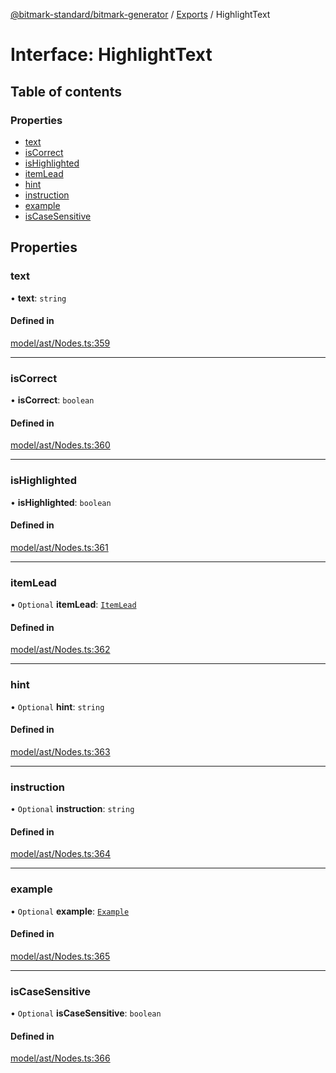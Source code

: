 [@bitmark-standard/bitmark-generator](../API.md) / [Exports](../modules.md) / HighlightText

# Interface: HighlightText

## Table of contents

### Properties

- [text](HighlightText.md#text)
- [isCorrect](HighlightText.md#isCorrect)
- [isHighlighted](HighlightText.md#isHighlighted)
- [itemLead](HighlightText.md#itemLead)
- [hint](HighlightText.md#hint)
- [instruction](HighlightText.md#instruction)
- [example](HighlightText.md#example)
- [isCaseSensitive](HighlightText.md#isCaseSensitive)

## Properties

### text

• **text**: `string`

#### Defined in

[model/ast/Nodes.ts:359](https://github.com/getMoreBrain/bitmark-generator/blob/de39d9c/src/model/ast/Nodes.ts#L359)

___

### isCorrect

• **isCorrect**: `boolean`

#### Defined in

[model/ast/Nodes.ts:360](https://github.com/getMoreBrain/bitmark-generator/blob/de39d9c/src/model/ast/Nodes.ts#L360)

___

### isHighlighted

• **isHighlighted**: `boolean`

#### Defined in

[model/ast/Nodes.ts:361](https://github.com/getMoreBrain/bitmark-generator/blob/de39d9c/src/model/ast/Nodes.ts#L361)

___

### itemLead

• `Optional` **itemLead**: [`ItemLead`](ItemLead.md)

#### Defined in

[model/ast/Nodes.ts:362](https://github.com/getMoreBrain/bitmark-generator/blob/de39d9c/src/model/ast/Nodes.ts#L362)

___

### hint

• `Optional` **hint**: `string`

#### Defined in

[model/ast/Nodes.ts:363](https://github.com/getMoreBrain/bitmark-generator/blob/de39d9c/src/model/ast/Nodes.ts#L363)

___

### instruction

• `Optional` **instruction**: `string`

#### Defined in

[model/ast/Nodes.ts:364](https://github.com/getMoreBrain/bitmark-generator/blob/de39d9c/src/model/ast/Nodes.ts#L364)

___

### example

• `Optional` **example**: [`Example`](../modules.md#Example)

#### Defined in

[model/ast/Nodes.ts:365](https://github.com/getMoreBrain/bitmark-generator/blob/de39d9c/src/model/ast/Nodes.ts#L365)

___

### isCaseSensitive

• `Optional` **isCaseSensitive**: `boolean`

#### Defined in

[model/ast/Nodes.ts:366](https://github.com/getMoreBrain/bitmark-generator/blob/de39d9c/src/model/ast/Nodes.ts#L366)
